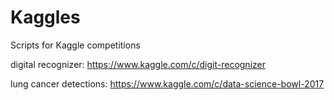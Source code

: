 # Kaggles
Scripts for Kaggle competitions

digital recognizer:
https://www.kaggle.com/c/digit-recognizer

lung cancer detections:
https://www.kaggle.com/c/data-science-bowl-2017
